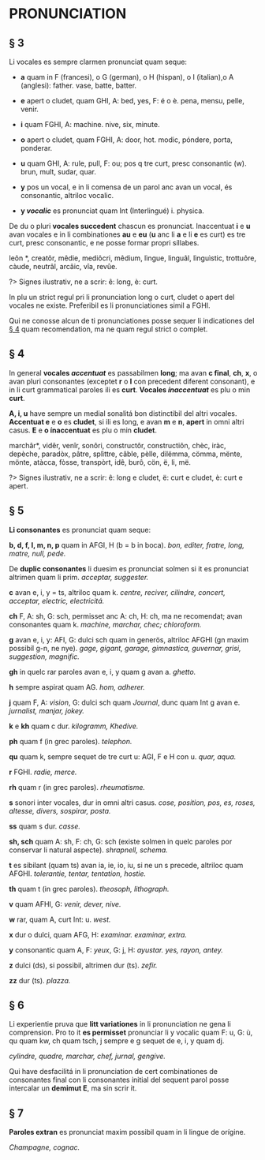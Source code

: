 # PRONUNCIATION

## § 3

Li vocales es sempre clarmen pronunciat quam seque:

- **a** quam in F (francesi), o G (german), o H (hispan), o I (italian),o A (anglesi): father. vase, batte, batter.

- **e** apert o cludet, quam GHI, A: bed, yes, F: é o è. pena, mensu, pelle, venir.

- **i** quam FGHI, A: machine. nive, six, minute.

- **o** apert o cludet, quam FGHI, A: door, hot. modic, póndere, porta, ponderar.

- **u** quam GHI, A: rule, pull, F: ou; pos q tre curt, presc consonantic
(w). brun, mult, sudar, quar.

- **y** pos un vocal, e in li comensa de un parol anc avan un vocal, és consonantic, altriloc vocalic.

- **y _vocalic_** es pronunciat quam Int (Interlingué) i. physica.

De du o pluri **vocales succedent** chascun es pronunciat. Inaccentuat **i** e **u** avan vocales e in li combinationes **au** e **eu** (**u** anc li **a** e li **e** es curt) es tre curt, presc consonantic, e ne posse formar propri síllabes.

leôn *, creatôr, mêdie, mediôcri, mêdium, lìngue, linguâl, lìnguìstic, trottuôre, càude, neutrâl, arcâic, vîa, revûe.

?> Signes ilustrativ, ne a scrir: ê: long, è: curt.

In plu un strict regul pri li pronunciation long o curt, cludet o apert del vocales ne existe. Preferibil es li pronunciationes simil a FGHI.

Qui ne conosse alcun de ti pronunciationes posse sequer li indicationes del [§ 4](02-Pronunciation?id=§-4) quam recomendation, ma ne quam regul strict o complet.

## § 4

In general **vocales _accentuat_** es passabilmen **long**; ma avan **c final**, **ch**, **x**, o avan pluri consonantes (exceptet **r** o **l** con precedent diferent consonant), e in li curt grammatical paroles ili es **curt**. **Vocales _ínaccentuat_** es plu o min **curt**.

**A, i, u** have sempre un medial sonalitá bon distinctibil del altri vocales. **Accentuat e** e **o** es **cludet**, si ili es long, e avan **m** e **n**, **apert** in omni altri casus. **E** e **o ínaccentuat** es plu o min **cludet**.

marchâr*, vidêr, venîr, sonôri, constructôr, constructiôn, chèc, iràc, depèche, paradòx, pâtre, splìttre, câble, pèlle, dilëmma, cömma, mënte, mönte, atàcca, fòsse, transpòrt, idê, burô, cön, ë, li, më.

?> Signes ilustrativ, ne a scrir: ê: long e cludet, ë: curt e cludet, è: curt e apert.

## § 5

**Li consonantes** es pronunciat quam seque:

**b, d, f, I, m, n, p** quam in AFGI, H (b = b in boca). _bon, editer, fratre, long, matre, null, pede._

De **duplic consonantes** li duesim es pronunciat solmen si it es pronunciat altrimen quam li prim. _acceptar, suggester._

**c** avan e, i, y = ts, altriloc quam k. _centre, reciver, cilindre, concert, acceptar, electric, electricitá._

**ch** F, A: sh, G: sch, permisset anc A: ch, H: ch, ma ne recomendat; avan consonantes quam k. _machine, marchar, chec; chloroform._

**g** avan e, i, y: AFI, G: dulci sch quam in generös, altriloc AFGHI (gn maxim possibil g-n, ne nye). _gage, gigant, garage, gimnastica, guvernar, grisi, suggestion, magnific._

**gh** in quelc rar paroles avan e, i, y quam g avan a. _ghetto._

**h** sempre aspirat quam AG. _hom, adherer._

**j** quam F, A: _vision_, G: dulci sch quam _Journal_, dunc quam Int g avan e. _jurnalist, manjar, jokey._

**k** e **kh** quam c dur. _kilogramm, Khedive._

**ph** quam f (in grec paroles). _telephon._

**qu** quam k, sempre sequet de tre curt u: AGI, F e H con u. _quar, aqua._

**r** FGHI. _radie, merce._

**rh** quam r (in grec paroles). _rheumatisme._

**s** sonori inter vocales, dur in omni altri casus. _cose, position, pos, es, roses, altesse, divers, sospirar, posta._

**ss** quam s dur. _casse._

**sh, sch** quam A: sh, F: ch, G: sch (existe solmen in quelc paroles por conservar li natural aspecte). _shrapnell, schema._

**t** es sibilant (quam ts) avan ia, ie, io, iu, si ne un s precede, altriloc quam AFGHI. _tolerantie, tentar, tentation, hostie._

**th** quam t (in grec paroles). _theosoph, lithograph._

**v** quam AFHI, G: _venir, dever, nive._

**w** rar, quam A, curt Int: u. _west._

**x** dur o dulci, quam AFG, H: _examinar. examinar, extra._

**y** consonantic quam A, F: _yeux_, G: j, H: _ayustar. yes, rayon, antey._

**z** dulci (ds), si possibil, altrimen dur (ts). _zefir._

**zz** dur (ts). _plazza._

## § 6

Li experientie pruva que **litt variationes** in li pronunciation ne gena li comprension. Pro to it **es permisset** pronunciar li y vocalic quam F: u, G: ù, qu quam kw, ch quam tsch, j sempre e g sequet de e, i, y quam dj.

_cylindre, quadre, marchar, chef, jurnal, gengive._

Qui have desfacilitá in li pronunciation de cert combinationes de consonantes final con li consonantes initial del sequent parol posse intercalar un **demimut E**, ma sin scrir it.

## § 7

**Paroles extran** es pronunciat maxim possibil quam in li lingue de orígine.

_Champagne, cognac._
